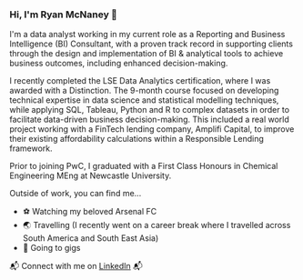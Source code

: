 ### Hi, I'm Ryan McNaney 👋

I'm a data analyst working in my current role as a Reporting and Business Intelligence (BI) Consultant, with a proven track record in supporting clients through the design and implementation of BI & analytical tools to achieve business outcomes, including enhanced decision-making. 

I recently completed the LSE Data Analytics certification, where I was awarded with a Distinction. The 9-month course focused on developing technical expertise in data science and statistical modelling techniques, while applying SQL, Tableau, Python and R to complex datasets in order to facilitate data-driven business decision-making. This included a real world project working with a FinTech lending company, Amplifi Capital, to improve their existing affordability calculations within a Responsible Lending framework.

Prior to joining PwC, I graduated with a First Class Honours in Chemical Engineering MEng at Newcastle University.

Outside of work, you can find me...

- ⚽ Watching my beloved Arsenal FC
- :earth_asia: Travelling (I recently went on a career break where I travelled across South America and South East Asia)
- :musical_note: Going to gigs

📬 Connect with me on [LinkedIn](https://www.linkedin.com/in/ryan-mcnaney-2a009aab?lipi=urn%3Ali%3Apage%3Ad_flagship3_profile_view_base_contact_details%3Br9wNSQmjSc%2BmCUthOwmlIA%3D%3D) 📬

<!--
**ryanmcnaney93/ryanmcnaney93** is a ✨ _special_ ✨ repository because its `README.md` (this file) appears on your GitHub profile.

Here are some ideas to get you started:

- 🔭 I’m currently working on ...
- 🌱 I’m currently learning ...
- 👯 I’m looking to collaborate on ...
- 🤔 I’m looking for help with ...
- 💬 Ask me about ...
- 📫 How to reach me: ...
- 😄 Pronouns: ...
- ⚡ Fun fact: ...
-->
